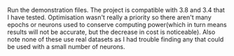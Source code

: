 Run the demonstration files. The project is compatible with 3.8 and 3.4 that I have tested. Optimisation wasn't really a priority so
there aren't many epochs or neurons used to conserve computing power(which in turn means results will not be accurate, but the decrease in cost is noticeable). Also note none of these use real datasets as I had trouble finding
any that could be used with a small number of neurons.
